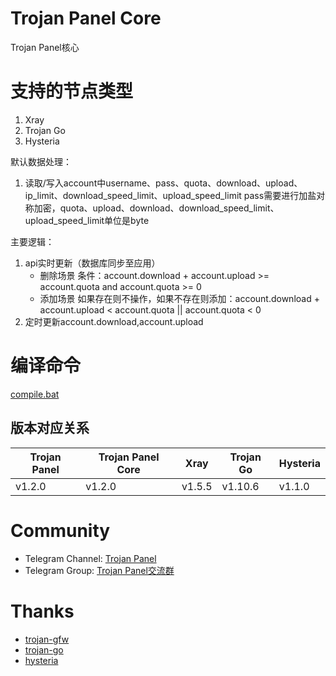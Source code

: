 # Trojan Panel Core

Trojan Panel核心

# 支持的节点类型

1. Xray
2. Trojan Go
3. Hysteria

默认数据处理：

1. 读取/写入account中username、pass、quota、download、upload、ip_limit、download_speed_limit、upload_speed_limit
   pass需要进行加盐对称加密，quota、upload、download、download_speed_limit、upload_speed_limit单位是byte

主要逻辑：

1. api实时更新（数据库同步至应用）
    - 删除场景 条件：account.download + account.upload >= account.quota and account.quota >= 0
    - 添加场景 如果存在则不操作，如果不存在则添加：account.download + account.upload <
      account.quota || account.quota < 0
2. 定时更新account.download,account.upload

# 编译命令

[compile.bat](./compile.bat)

## 版本对应关系

| Trojan Panel | Trojan Panel Core | Xray   | Trojan Go | Hysteria |
|--------------|-------------------|--------|-----------|----------|
| v1.2.0       | v1.2.0            | v1.5.5 | v1.10.6   | v1.1.0   |

# Community

- Telegram Channel: [Trojan Panel](https://t.me/TrojanPanel)
- Telegram Group: [Trojan Panel交流群](https://t.me/TrojanPanelGroup)

# Thanks

- [trojan-gfw](https://github.com/trojan-gfw/trojan)
- [trojan-go](https://github.com/p4gefau1t/trojan-go)
- [hysteria](https://github.com/HyNetwork/hysteria)
